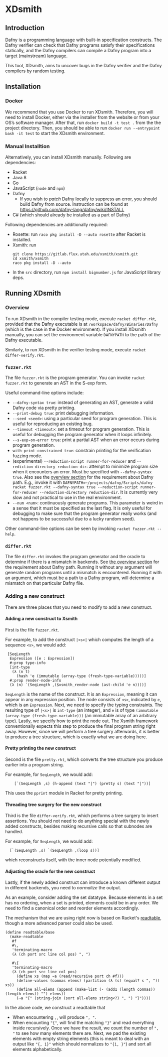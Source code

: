 # XDsmith

## Introduction 

Dafny is a programming language with built-in specification constructs.
The Dafny verifier can check that Dafny programs satisfy their specifications statically,
and the Dafny compilers can compile a Dafny program into a target (mainstream) language.

This tool, XDsmith, aims to uncover bugs in the Dafny verifier and the Dafny compilers
by random testing.

## Installation

### Docker

We recommend that you use Docker to run XDsmith. Therefore, you will need to install Docker, either via the installer from the website or from your OS’s software manager. After that, run `docker build -t test .` from the the project directory. Then, you should be able to run `docker run --entrypoint bash -it test` to start the XDsmith environment.

### Manual Installtion

Alternatively, you can install XDsmith manually. Following are dependencies:

- Racket
- Java 8 
- Go 
- JavaScript (`node` and `npm`)
- Dafny
  - If you wish to _patch_ Dafny locally to suppress an error, you should build Dafny from source. Instruction can be found at https://github.com/dafny-lang/dafny/wiki/INSTALL
- C# (which should already be installed as a part of Dafny)

Following dependencies are additionally required:

- Rosette: run `raco pkg install -D --auto rosette` after Racket is installed.
- Xsmith: run
  ```
  git clone https://gitlab.flux.utah.edu/xsmith/xsmith.git
  cd xsmith/xsmith
  raco pkg install -D --auto
  ```
- In the `src` directory, run `npm install bignumber.js` for JavaScript library deps.

## Running XDsmith 

### Overview 

To run XDsmith in the compiler testing mode, execute `racket differ.rkt`, provided that the Dafny executable is at
`/workspace/dafny/Binaries/Dafny` (which is the case in the Docker environment).
If you install XDsmith manually, you can set the environment variable `DAFNYPATH` to the path of the Dafny executable.

Similarly, to run XDsmith in the verifier testing mode, execute `racket differ-verify.rkt`.

### `fuzzer.rkt`


The file `fuzzer.rkt` is the program generator. You can invoke `racket fuzzer.rkt` to generate an AST in the S-exp form.

Useful command-line options include:

- `--dafny-syntax true`: instead of generating an AST, generate a valid Dafny code via pretty printing.
- `--print-debug true`: print debugging information.
- `--seed <seed>`: using a particular seed for program generation. This is useful for reproducing an existing bug.
- `--timeout <timeout>`: set a timeout for program generation. This is useful for debugging the program generator when it loops infinitely.
- `--s-exp-on-error true`: print a partial AST when an error occurs during program generation.
- `with-print-constrained true`: constrain printing for the verification fuzzing mode.
- (experimental) `--reduction-script runner-for-reducer` and `--rediction-directory reduction-dir`: attempt to minimize program size when it encounters an error. Must be specified with `--dafny-syntax true`. Also see the [overview section](#overview) for the requirement about Dafny path. E.g., invoke it with `DAFNYPATH=~/projects/dafny/Scripts/dafny racket fuzzer.rkt --dafny-syntax true --reduction-script runner-for-reducer --reduction-directory reduction-dir`. It is currently very slow and not practical to use in the real environment.
- `--num <num>`: continuously generate <num> programs. This parameter is weird in a sense that it must be specified as the last flag. It is only useful for debugging to make sure that the program generator really works (and not happens to be successful due to a lucky random seed).

Other command-line options can be seen by invoking `racket fuzzer.rkt --help`.

### `differ.rkt`

The file `differ.rkt` invokes the program generator and the oracle to determine if there is a mismatch in backends. See [the overview section](#overview) for the requirement about Dafny path. Running it without any argument will generate random programs until a mismatch is encountered. Running it with an argument, which must be a path to a Dafny program, will determine a mismatch on that particular Dafny file.

### Adding a new construct

There are three places that you need to modify to add a new construct.

#### Adding a new construct to Xsmith

First is the file `fuzzer.rkt`.

For example, to add the construct `|<s>|` which computes the length of a sequence `<s>`, we would add:

```
 [SeqLength
  Expression ([e : Expression])
  #:prop type-info
  [int-type
   (λ (n t)
     (hash 'e (immutable (array-type (fresh-type-variable)))))]
  #:prop render-node-info
  (λ (n) `(SeqLength ,($xsmith_render-node (ast-child 'e n))))]
```

`SeqLength` is the name of the construct.
It is an `Expression`, meaning it can appear in any expression position.
The node consists of `<s>`, indicated by `e`, which is an `Expression`.
Next, we need to specify the typing constraints.
The resulting type of `|<s>|` is `int-type` (an integer),
and `e` is of type `(immutable (array-type (fresh-type-variable)))`
(an immutable array of an arbitrary type).
Lastly, we specify how to print the node out.
The Xsmith framework conventionally expects this step to produce the final program string right away.
However, since we will perform a tree surgery afterwards,
it is better to produce a tree structure, which is exactly what we are doing here.

#### Pretty printing the new construct

Second is the file `pretty.rkt`, which converts the tree structure you produce earlier into a program string.

For example, for `SeqLength`, we would add:

```
    [`(SeqLength ,s) (h-append (text "|") (pretty s) (text "|"))]
```

This uses the `pprint` module in Racket for pretty printing.

#### Threading tree surgery for the new construct

Third is the file `differ-verify.rkt`, which performs a tree surgery to insert assertions.
You should not need to do anything special with the newly added constructs, besides making recursive calls so that
subnodes are handled.

For example, for `SeqLength`, we would add:

```
  [`(SeqLength ,s) `(SeqLength ,(loop s))]
```

which reconstructs itself, with the inner node potentially modified.

#### Adjusting the oracle for the new construct

Lastly, if the newly added construct can introduce a known different output in different backends,
you need to _normalize_ the output.

As an example, consider adding the set datatype.
Because elements in a set has no ordering, when a set is printed, elements could be in any order.
We need to find a canonical order and reorder elements accordingly.

The mechanism that we are using right now is based on Racket's [readtable](https://docs.racket-lang.org/reference/readtables.html),
though a more advanced parser could also be used.

```
(define readtable/base
  (make-readtable
   #f
   #\,
   'terminating-macro
   (λ (ch port src line col pos) ", ")

   #\{
   'terminating-macro
   (λ (ch port src line col pos)
     (define xs (map ~a (read/recursive port ch #f)))
     (define-values (commas elems) (partition (λ (s) (equal? s ", ")) xs))
     (define all-elems (append (make-list (- (add1 (length commas)) (length elems)) "") elems))
     (~a "{" (string-join (sort all-elems string<?) ", ") "}"))))
```

In the above code, we construct a readtable that

- When encountering `,`, will produce `", "`.
- When encounting `"{"`, will find the matching `"}"` and read everything inside recursively.
  Once we have the result, we count the number of `", "` to see how many elements there are.
  Next, we pad the existing elements with empty string elements (this is meant to deal with an output like `"{, 1}"` which
  should normalizes to `"{1, }"`) and sort all elements alphabetically.
